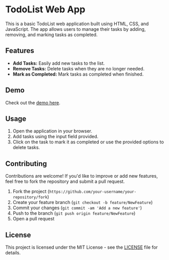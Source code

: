 # TodoList Web App

This is a basic TodoList web application built using HTML, CSS, and JavaScript. The app allows users to manage their tasks by adding, removing, and marking tasks as completed.

## Features

- **Add Tasks:** Easily add new tasks to the list.
- **Remove Tasks:** Delete tasks when they are no longer needed.
- **Mark as Completed:** Mark tasks as completed when finished.

## Demo

Check out the [demo here](https://pdineshmurugan.github.io/ToDoList/To-do-List/images/).


## Usage

1. Open the application in your browser.
2. Add tasks using the input field provided.
3. Click on the task to mark it as completed or use the provided options to delete tasks.

## Contributing

Contributions are welcome! If you'd like to improve or add new features, feel free to fork the repository and submit a pull request.

1. Fork the project (`https://github.com/your-username/your-repository/fork`)
2. Create your feature branch (`git checkout -b feature/NewFeature`)
3. Commit your changes (`git commit -am 'Add a new feature'`)
4. Push to the branch (`git push origin feature/NewFeature`)
5. Open a pull request

## License

This project is licensed under the MIT License - see the [LICENSE](LICENSE) file for details.
